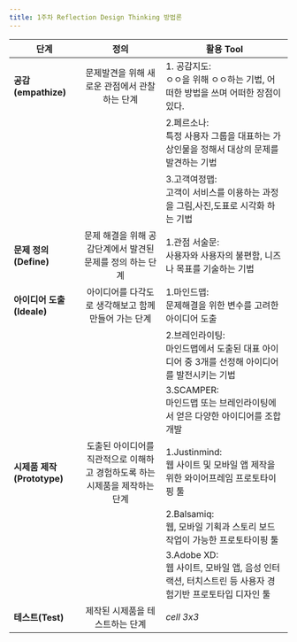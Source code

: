 ```yaml
---
title: 1주차 Reflection Design Thinking 방법론
---
```

|  <center>단계</center> |  <center>정의</center> |  <center>활용 Tool</center> |
|:--------|:--------:|:--------|
|**공감(empathize)** | <center>문제발견을 위해 새로운 관점에서 관찰하는 단계<center> |1. 공감지도:<br>ㅇㅇ을 위해 ㅇㅇ하는 기법, 어떠한 방법을 쓰며 어떠한 장점이 있다.|
| | <center><center> |2.페르소나:<br>특정 사용자 그룹을 대표하는 가상인물을 정해서 대상의 문제를 발견하는 기법|
| | <center><center> |3.고객여정맵:<br>고객이 서비스를 이용하는 과정을 그림,사진,도표로 시각화 하는 기법|
|**문제 정의(Define)** | <center>문제 해결을 위해 공감단계에서 발견된 문제를 정의 하는 단계 </center> |1.관점 서술문:<br>사용자와 사용자의 불편함, 니즈나 목표를 기술하는 기법|
|**아이디어 도출(Ideale)** | <center>아이디어를 다각도로 생각해보고 함께 만들어 가는 단계</center> |1.마인드맵:<br>문제해결을 위한 변수를 고려한아이디어 도출|
| | <center><center> |2.브레인라이팅:<br>마인드맵에서 도출된 대표 아이디어 중 3개를 선정해 아이디어를 발전시키는 기법|
| | <center><center> |3.SCAMPER:<br>마인드맵 또는 브레인라이팅에서 얻은 다양한 아이디어를 조합 개발|
|**시제품 제작(Prototype)** | <center>도출된 아이디어를 직관적으로 이해하고 경험하도록 하는 시제품을 제작하는 단계</center> |1.Justinmind:<br>웹 사이트 및 모바일 앱 제작을 위한 와이어프레임 프로토타이핑 툴|
| | <center><center> |2.Balsamiq:<br>웹, 모바일 기획과 스토리 보드 작업이 가능한 프로토타이핑 툴|
| | <center><center> |3.Adobe XD:<br>웹 사이트, 모바일 앱, 음성 인터랙션, 터치스트린 등 사용자 경험기반 프로토타입 디자인 툴|
|**테스트(Test)** | <center>제작된 시제품을 테스트하는 단계</center> |*cell 3x3* |
